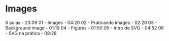 # Images

6 aulas - 23:09
01 - Images - 04:20
02 - Praticando images - 02:20
03 - Background image - 01:19
04 - Figures - 01:50
05 - Intro de SVG - 04:52
06 - SVG na prática - 08:28

